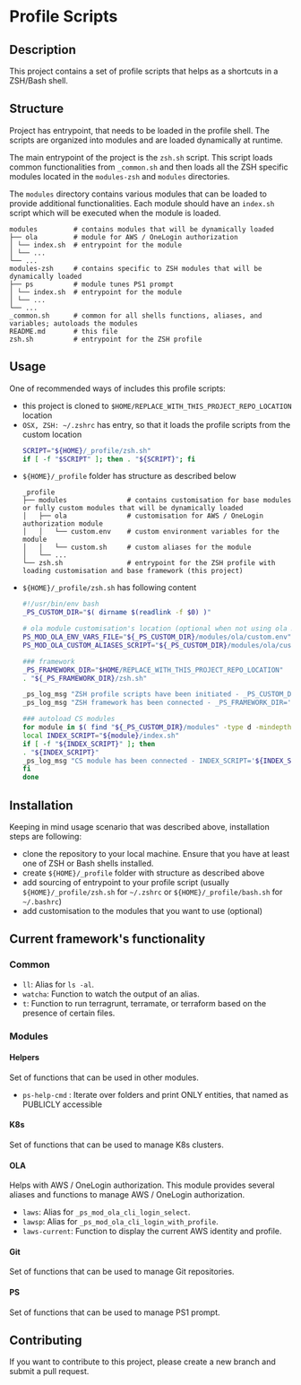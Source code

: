 # Profile Scripts

## Description

This project contains a set of profile scripts that helps as a shortcuts in a ZSH/Bash shell.

## Structure

Project has entrypoint, that needs to be loaded in the profile shell. 
The scripts are organized into modules and are loaded dynamically at runtime.

The main entrypoint of the project is the `zsh.sh` script. 
This script loads common functionalities from `_common.sh` and then loads all the ZSH specific modules located in the `modules-zsh` and `modules` directories.

The `modules` directory contains various modules that can be loaded to provide additional functionalities. 
Each module should have an `index.sh` script which will be executed when the module is loaded.

```tree
modules         # contains modules that will be dynamically loaded
├── ola         # module for AWS / OneLogin authorization
│ └── index.sh  # entrypoint for the module
│ └── ...
└── ...
modules-zsh     # contains specific to ZSH modules that will be dynamically loaded
├── ps          # module tunes PS1 prompt
│ └── index.sh  # entrypoint for the module
│ └── ...
└── ...
_common.sh      # common for all shells functions, aliases, and variables; autoloads the modules
README.md       # this file
zsh.sh          # entrypoint for the ZSH profile
```

## Usage

One of recommended ways of includes this profile scripts:
- this project is cloned to `$HOME/REPLACE_WITH_THIS_PROJECT_REPO_LOCATION` location
- `OSX, ZSH: ~/.zshrc` has entry, so that it loads the profile scripts from the custom location
    ```bash
    SCRIPT="${HOME}/_profile/zsh.sh"
    if [ -f "$SCRIPT" ]; then . "${SCRIPT}"; fi
    ```
- `${HOME}/_profile` folder has structure as described below
    ```tree
    _profile
    ├── modules               # contains customisation for base modules or fully custom modules that will be dynamically loaded
    │   ├── ola               # customisation for AWS / OneLogin authorization module
    │   │   └── custom.env    # custom environment variables for the module
    │   │   └── custom.sh     # custom aliases for the module
    │   └── ...
    └── zsh.sh                # entrypoint for the ZSH profile with loading customisation and base framework (this project)
    ```
- `${HOME}/_profile/zsh.sh` has following content
    ```bash
    #!/usr/bin/env bash
    _PS_CUSTOM_DIR="$( dirname $(readlink -f $0) )"
    
    # ola module customisation's location (optional when not using ola module)
    PS_MOD_OLA_ENV_VARS_FILE="${_PS_CUSTOM_DIR}/modules/ola/custom.env"
    PS_MOD_OLA_CUSTOM_ALIASES_SCRIPT="${_PS_CUSTOM_DIR}/modules/ola/custom.sh"
    
    ### framework
    _PS_FRAMEWORK_DIR="$HOME/REPLACE_WITH_THIS_PROJECT_REPO_LOCATION"
    . "${_PS_FRAMEWORK_DIR}/zsh.sh"
    
    _ps_log_msg "ZSH profile scripts have been initiated - _PS_CUSTOM_DIR='${_PS_CUSTOM_DIR}'"
    _ps_log_msg "ZSH framework has been connected - _PS_FRAMEWORK_DIR='${_PS_FRAMEWORK_DIR}'"
    
    ### autoload CS modules
    for module in $( find "${_PS_CUSTOM_DIR}/modules" -type d -mindepth 1 -maxdepth 1 ); do
    local INDEX_SCRIPT="${module}/index.sh"
    if [ -f "${INDEX_SCRIPT}" ]; then
    . "${INDEX_SCRIPT}"
    _ps_log_msg "CS module has been connected - INDEX_SCRIPT='${INDEX_SCRIPT}'"
    fi
    done
    ```

## Installation

Keeping in mind usage scenario that was described above, installation steps are following:

- clone the repository to your local machine. Ensure that you have at least one of ZSH or Bash shells installed.
- create `${HOME}/_profile` folder with structure as described above
- add sourcing of entrypoint to your profile script (usually `${HOME}/_profile/zsh.sh` for `~/.zshrc` or `${HOME}/_profile/bash.sh` for `~/.bashrc`)
- add customisation to the modules that you want to use (optional)


## Current framework's functionality

### Common

- `ll`: Alias for `ls -al`.
- `watcha`: Function to watch the output of an alias.
- `t`: Function to run terragrunt, terramate, or terraform based on the presence of certain files.

### Modules

#### Helpers

Set of functions that can be used in other modules.

- `ps-help-cmd` : Iterate over folders and print ONLY entities, that named as PUBLICLY accessible

#### K8s

Set of functions that can be used to manage K8s clusters.

#### OLA

Helps with AWS / OneLogin authorization. This module provides several aliases and functions to manage AWS / OneLogin authorization.

- `laws`: Alias for `_ps_mod_ola_cli_login_select`.
- `lawsp`: Alias for `_ps_mod_ola_cli_login_with_profile`.
- `laws-current`: Function to display the current AWS identity and profile.

#### Git

Set of functions that can be used to manage Git repositories.

#### PS

Set of functions that can be used to manage PS1 prompt.


## Contributing

If you want to contribute to this project, please create a new branch and submit a pull request.
